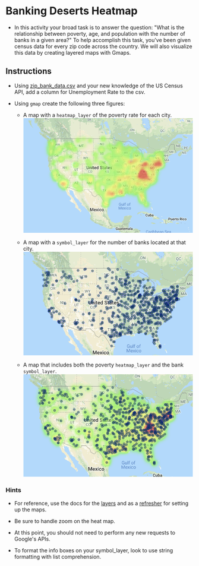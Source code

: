 # Banking Deserts Heatmap

* In this activity your broad task is to answer the question: "What is the relationship between poverty, age, and population with the number of banks in a given area?" To help accomplish this task, you've been given census data for every zip code across the country. We will also visualize this data by creating layered maps with Gmaps.

## Instructions

* Using [zip_bank_data.csv](Resources/zip_bank_data.csv) and your new knowledge of the US Census API, add a column for Unemployment Rate to the csv.

* Using `gmap` create the following three figures:

  * A map with a `heatmap_layer` of the poverty rate for each city.
    ![Heatmap Layer](Images/heatmap.png)

  * A map with a `symbol_layer` for the number of banks located at that city.
    ![Symbol Layer](Images/bank_map.png)

  * A map that includes both the poverty `heatmap_layer` and the bank `symbol_layer`.
    ![Combined Map](Images/final_map.png)

### Hints

* For reference, use the docs for the [layers](http://jupyter-gmaps.readthedocs.io/en/latest/api.html#figures-and-layers) and as a [refresher](http://jupyter-gmaps.readthedocs.io/en/latest/tutorial.html) for setting up the maps.

* Be sure to handle zoom on the heat map.

* At this point, you should not need to perform any new requests to Google's APIs.

* To format the info boxes on your symbol_layer, look to use string formatting with list comprehension.
